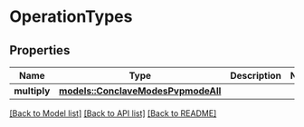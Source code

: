 # OperationTypes

## Properties

Name | Type | Description | Notes
------------ | ------------- | ------------- | -------------
**multiply** | [**models::ConclaveModesPvpmodeAll**](conclave_modes_PVPMODE_ALL.md) |  | 

[[Back to Model list]](../README.md#documentation-for-models) [[Back to API list]](../README.md#documentation-for-api-endpoints) [[Back to README]](../README.md)


